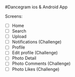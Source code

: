 #Dancegram ios & Android App

Screens:
- [ ] Home
- [ ] Search
- [ ] Upload
- [ ] Notifications (Challenge)
- [ ] Profile 
- [ ] Edit profile (Challenge)
- [ ] Photo Detail
- [ ] Photo Comments (Challenge)
- [ ] Photo Likes (Challenge)